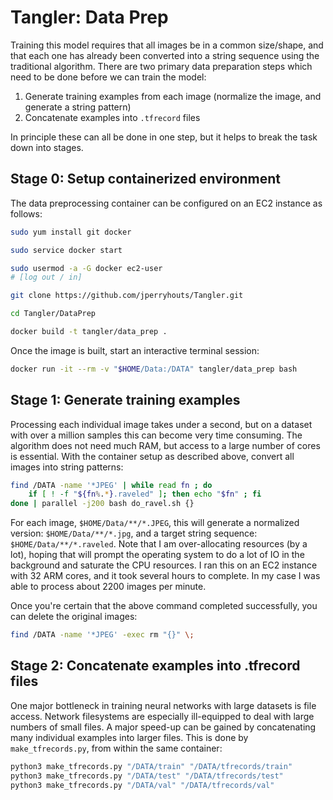# Tangler: Data Prep

Training this model requires that all images be in a common size/shape, and that each one has already been converted into a string sequence using the traditional algorithm. There are two primary data preparation steps which need to be done before we can train the model:

1. Generate training examples from each image (normalize the image, and generate a string pattern)
2. Concatenate examples into `.tfrecord` files

In principle these can all be done in one step, but it helps to break the task down into stages.

## Stage 0: Setup containerized environment

The data preprocessing container can be configured on an EC2 instance as follows:

```bash
sudo yum install git docker

sudo service docker start

sudo usermod -a -G docker ec2-user
# [log out / in]

git clone https://github.com/jperryhouts/Tangler.git

cd Tangler/DataPrep

docker build -t tangler/data_prep .
```

Once the image is built, start an interactive terminal session:

```bash
docker run -it --rm -v "$HOME/Data:/DATA" tangler/data_prep bash
```

## Stage 1: Generate training examples

Processing each individual image takes under a second, but on a dataset with over a million samples this can become very time consuming. The algorithm does not need much RAM, but access to a large number of cores is essential. With the container setup as described above, convert all images into string patterns:


```bash
find /DATA -name '*JPEG' | while read fn ; do
    if [ ! -f "${fn%.*}.raveled" ]; then echo "$fn" ; fi
done | parallel -j200 bash do_ravel.sh {}
```

For each image, `$HOME/Data/**/*.JPEG`, this will generate a normalized version: `$HOME/Data/**/*.jpg`, and a target string sequence: `$HOME/Data/**/*.raveled`. Note that I am over-allocating resources (by a lot), hoping that will prompt the operating system to do a lot of IO in the background and saturate the CPU resources. I ran this on an EC2 instance with 32 ARM cores, and it took several hours to complete. In my case I was able to process about 2200 images per minute.

Once you're certain that the above command completed successfully, you can delete the original images:

```bash
find /DATA -name '*JPEG' -exec rm "{}" \;
```

## Stage 2: Concatenate examples into .tfrecord files

One major bottleneck in training neural networks with large datasets is file access. Network filesystems are especially ill-equipped to deal with large numbers of small files. A major speed-up can be gained by concatenating many individual examples into larger files. This is done by `make_tfrecords.py`, from within the same container:

```bash
python3 make_tfrecords.py "/DATA/train" "/DATA/tfrecords/train"
python3 make_tfrecords.py "/DATA/test" "/DATA/tfrecords/test"
python3 make_tfrecords.py "/DATA/val" "/DATA/tfrecords/val"
```
